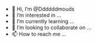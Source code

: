 - 👋 Hi, I’m @Ddddddmouds
- 👀 I’m interested in ...
- 🌱 I’m currently learning ...
- 💞️ I’m looking to collaborate on ...
- 📫 How to reach me ...

<!---
Ddddddmouds/Ddddddmouds is a ✨ special ✨ repository because its `README.md` (this file) appears on your GitHub profile.
You can click the Preview link to take a look at your changes.
--->
